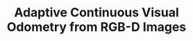 ---
title: "Adaptive Continuous Visual Odometry from RGB-D Images"
authors: "Tzu-Yuan Lin, William Clark, Ryan M. Eustice, Jessy W. Grizzle, Anthony Bloch, and Maani Ghaffari"
venue: ""
year: "2019"
status: "preprint"
arxiv: "https://arxiv.org/abs/1910.00713"
official_link: ""
doi: ""
volume: "N/A"
number: "N/A"
pages: ""
publisher: ""
month: ""
address: ""
type: "conference"
school: "N/A"
awards: ""
notes: ""
include_on_website: true
image: "/images/adaptive_cvo.PNG"
links_to_code: "https://github.com/MaaniGhaffari/cvo-rgbd"
links_to_video: ""
links_to_website: ""
collection: publications
permalink: /publication/2019-lin-adaptive
---